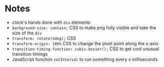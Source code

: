 # Notes

- clock's hands done with ```div``` elements
- ```background-size: contain;``` CSS to make png fully visible and take the size of the ```div```
- ```transform: rotate(Xdeg);``` CSS
- ```transform-origin: 100%``` CSS to change the pivot point along the x-axis
- ```transition-timing-function: cubic-bezier();``` CSS to get cool unusual transition timings
- JavaScript function ```setInterval``` to run something every x milliseconds

